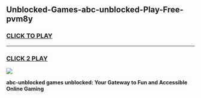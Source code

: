 
## Unblocked-Games-abc-unblocked-Play-Free-pvm8y
<h3>
<a href="https://premium76.site?title=abc-unblocked&ref=21A">CLICK TO PLAY</a></h3>
<hr>

<h3>
<a href="https://premium76.site?title=abc-unblocked&ref=21A">CLICK 2 PLAY</a>
  
</h3>

<a href="https://premium76.site?title=abc-unblocked&ref=21A"><img src="https://clearcache.store/games.png"></a>


**abc-unblocked games unblocked: Your Gateway to Fun and Accessible Online Gaming**

